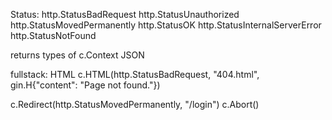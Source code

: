 Status:
http.StatusBadRequest
http.StatusUnauthorized
http.StatusMovedPermanently
http.StatusOK
http.StatusInternalServerError
http.StatusNotFound


returns types of c.Context
JSON


fullstack:
HTML
c.HTML(http.StatusBadRequest, "404.html", gin.H{"content": "Page not found."})

c.Redirect(http.StatusMovedPermanently, "/login")
c.Abort()

